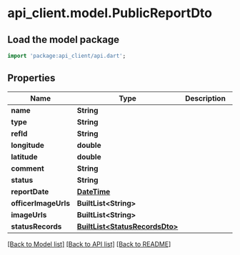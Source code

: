 # api_client.model.PublicReportDto

## Load the model package
```dart
import 'package:api_client/api.dart';
```

## Properties
Name | Type | Description | Notes
------------ | ------------- | ------------- | -------------
**name** | **String** |  | 
**type** | **String** |  | 
**refId** | **String** |  | 
**longitude** | **double** |  | 
**latitude** | **double** |  | 
**comment** | **String** |  | 
**status** | **String** |  | 
**reportDate** | [**DateTime**](DateTime.md) |  | 
**officerImageUrls** | **BuiltList&lt;String&gt;** |  | 
**imageUrls** | **BuiltList&lt;String&gt;** |  | 
**statusRecords** | [**BuiltList&lt;StatusRecordsDto&gt;**](StatusRecordsDto.md) |  | 

[[Back to Model list]](../README.md#documentation-for-models) [[Back to API list]](../README.md#documentation-for-api-endpoints) [[Back to README]](../README.md)


